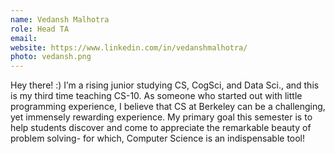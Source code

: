 ```yaml
---
name: Vedansh Malhotra
role: Head TA
email:
website: https://www.linkedin.com/in/vedanshmalhotra/
photo: vedansh.png
---
```

Hey there! :) I’m a rising junior studying CS, CogSci, and Data Sci., and this is my third time teaching CS-10. As someone who started out with little programming experience, I believe that CS at Berkeley can be a challenging, yet immensely rewarding experience. My primary goal this semester is to help students discover and come to appreciate the remarkable beauty of problem solving- for which, Computer Science is an indispensable tool!

